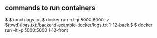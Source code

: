 ## commands to run containers
$ $ touch logs.txt
$ docker run -d -p 8000:8000 -v $(pwd)/logs.txt:/backend-example-docker/logs.txt 1-12-back
$ $ docker run -it -p 5000:5000 1-12-front
